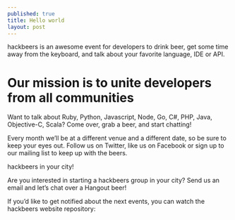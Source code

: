 ```yaml
---
published: true
title: Hello world
layout: post
---
```

hackbeers is an awesome event for developers to drink beer, get some time away from the keyboard, and talk about your favorite language, IDE or API.

Our mission is to unite developers from all communities
===

Want to talk about Ruby, Python, Javascript, Node, Go, C#, PHP, Java, Objective-C, Scala? Come over, grab a beer, and start chatting!

Every month we’ll be at a different venue and a different date, so be sure to keep your eyes out. Follow us on Twitter, like us on Facebook or sign up to our mailing list to keep up with the beers.

hackbeers in your city!

Are you interested in starting a hackbeers group in your city? Send us an email and let’s chat over a Hangout beer!

If you’d like to get notified about the next events, you can watch the hackbeers website repository: